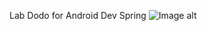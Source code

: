 Lab Dodo for Android Dev Spring 
![Image alt](https://github.com/nighbee/DoDo_LAB/raw/master/images/main.png)
